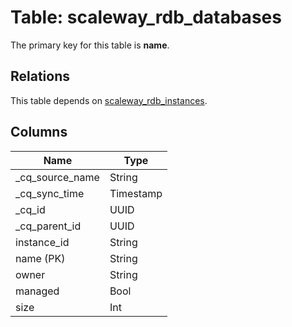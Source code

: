 # Table: scaleway_rdb_databases

The primary key for this table is **name**.

## Relations

This table depends on [scaleway_rdb_instances](scaleway_rdb_instances.md).

## Columns

| Name          | Type          |
| ------------- | ------------- |
|_cq_source_name|String|
|_cq_sync_time|Timestamp|
|_cq_id|UUID|
|_cq_parent_id|UUID|
|instance_id|String|
|name (PK)|String|
|owner|String|
|managed|Bool|
|size|Int|
